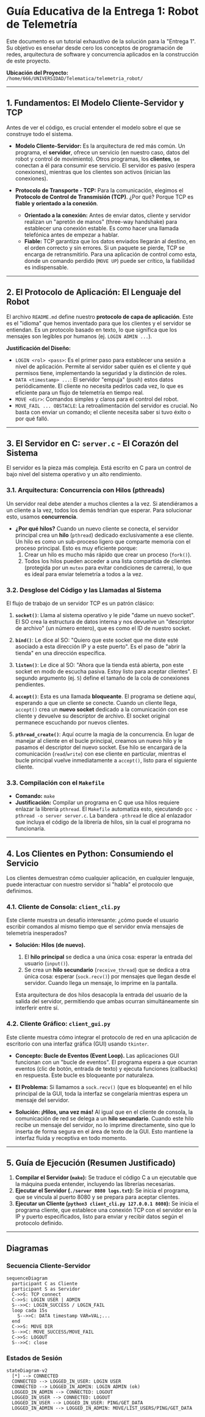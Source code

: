 # Guía Educativa de la Entrega 1: Robot de Telemetría

Este documento es un tutorial exhaustivo de la solución para la "Entrega 1". Su objetivo es enseñar desde cero los conceptos de programación de redes, arquitectura de software y concurrencia aplicados en la construcción de este proyecto.

**Ubicación del Proyecto:** `/home/666/UNIVERSIDAD/Telematica/telemetria_robot/`

---

## 1. Fundamentos: El Modelo Cliente-Servidor y TCP

Antes de ver el código, es crucial entender el modelo sobre el que se construye todo el sistema.

*   **Modelo Cliente-Servidor:** Es la arquitectura de red más común. Un programa, el **servidor**, ofrece un servicio (en nuestro caso, datos del robot y control de movimiento). Otros programas, los **clientes**, se conectan a él para consumir ese servicio. El servidor es pasivo (espera conexiones), mientras que los clientes son activos (inician las conexiones).

*   **Protocolo de Transporte - TCP:** Para la comunicación, elegimos el **Protocolo de Control de Transmisión (TCP)**. ¿Por qué? Porque TCP es **fiable y orientado a la conexión**.
    *   **Orientado a la conexión:** Antes de enviar datos, cliente y servidor realizan un "apretón de manos" (three-way handshake) para establecer una conexión estable. Es como hacer una llamada telefónica antes de empezar a hablar.
    *   **Fiable:** TCP garantiza que los datos enviados llegarán al destino, en el orden correcto y sin errores. Si un paquete se pierde, TCP se encarga de retransmitirlo. Para una aplicación de control como esta, donde un comando perdido (`MOVE UP`) puede ser crítico, la fiabilidad es indispensable.

---

## 2. El Protocolo de Aplicación: El Lenguaje del Robot

El archivo `README.md` define nuestro **protocolo de capa de aplicación**. Este es el "idioma" que hemos inventado para que los clientes y el servidor se entiendan. Es un protocolo basado en texto, lo que significa que los mensajes son legibles por humanos (ej. `LOGIN ADMIN ...`).

**Justificación del Diseño:**

*   `LOGIN <rol> <pass>`: Es el primer paso para establecer una sesión a nivel de aplicación. Permite al servidor saber quién es el cliente y qué permisos tiene, implementando la seguridad y la distinción de roles.
*   `DATA <timestamp> ...`: El servidor "empuja" (push) estos datos periódicamente. El cliente no necesita pedirlos cada vez, lo que es eficiente para un flujo de telemetría en tiempo real.
*   `MOVE <dir>`: Comandos simples y claros para el control del robot.
*   `MOVE_FAIL ... OBSTACLE`: La retroalimentación del servidor es crucial. No basta con enviar un comando; el cliente necesita saber si tuvo éxito o por qué falló.

---

## 3. El Servidor en C: `server.c` - El Corazón del Sistema

El servidor es la pieza más compleja. Está escrito en C para un control de bajo nivel del sistema operativo y un alto rendimiento.

### 3.1. Arquitectura: Concurrencia con Hilos (pthreads)

Un servidor real debe atender a muchos clientes a la vez. Si atendiéramos a un cliente a la vez, todos los demás tendrían que esperar. Para solucionar esto, usamos **concurrencia**.

*   **¿Por qué hilos?** Cuando un nuevo cliente se conecta, el servidor principal crea un **hilo** (`pthread`) dedicado exclusivamente a ese cliente. Un hilo es como un sub-proceso ligero que comparte memoria con el proceso principal. Esto es muy eficiente porque:
    1.  Crear un hilo es mucho más rápido que crear un proceso (`fork()`).
    2.  Todos los hilos pueden acceder a una lista compartida de clientes (protegida por un `mutex` para evitar condiciones de carrera), lo que es ideal para enviar telemetría a todos a la vez.

### 3.2. Desglose del Código y las Llamadas al Sistema

El flujo de trabajo de un servidor TCP es un patrón clásico:

1.  **`socket()`**: Llama al sistema operativo y le pide "dame un nuevo socket". El SO crea la estructura de datos interna y nos devuelve un "descriptor de archivo" (un número entero), que es como el ID de nuestro socket.

2.  **`bind()`**: Le dice al SO: "Quiero que este socket que me diste esté asociado a esta dirección IP y a este puerto". Es el paso de "abrir la tienda" en una dirección específica.

3.  **`listen()`**: Le dice al SO: "Ahora que la tienda está abierta, pon este socket en modo de escucha pasiva. Estoy listo para aceptar clientes". El segundo argumento (ej. `5`) define el tamaño de la cola de conexiones pendientes.

4.  **`accept()`**: Esta es una llamada **bloqueante**. El programa se detiene aquí, esperando a que un cliente se conecte. Cuando un cliente llega, `accept()` crea un **nuevo socket** dedicado a la comunicación con ese cliente y devuelve su descriptor de archivo. El socket original permanece escuchando por nuevos clientes.

5.  **`pthread_create()`**: Aquí ocurre la magia de la concurrencia. En lugar de manejar al cliente en el bucle principal, creamos un nuevo hilo y le pasamos el descriptor del nuevo socket. Ese hilo se encargará de la comunicación (`read`/`write`) con ese cliente en particular, mientras el bucle principal vuelve inmediatamente a `accept()`, listo para el siguiente cliente.

### 3.3. Compilación con el `Makefile`

*   **Comando:** `make`
*   **Justificación:** Compilar un programa en C que usa hilos requiere enlazar la librería `pthread`. El `Makefile` automatiza esto, ejecutando `gcc -pthread -o server server.c`. La bandera `-pthread` le dice al enlazador que incluya el código de la librería de hilos, sin la cual el programa no funcionaría.

---

## 4. Los Clientes en Python: Consumiendo el Servicio

Los clientes demuestran cómo cualquier aplicación, en cualquier lenguaje, puede interactuar con nuestro servidor si "habla" el protocolo que definimos.

### 4.1. Cliente de Consola: `client_cli.py`

Este cliente muestra un desafío interesante: ¿cómo puede el usuario escribir comandos al mismo tiempo que el servidor envía mensajes de telemetría inesperados?

*   **Solución: Hilos (de nuevo).**
    1.  El **hilo principal** se dedica a una única cosa: esperar la entrada del usuario (`input()`).
    2.  Se crea un **hilo secundario** (`receive_thread`) que se dedica a otra única cosa: esperar (`sock.recv()`) por mensajes que llegan desde el servidor. Cuando llega un mensaje, lo imprime en la pantalla.

    Esta arquitectura de dos hilos desacopla la entrada del usuario de la salida del servidor, permitiendo que ambas ocurran simultáneamente sin interferir entre sí.

### 4.2. Cliente Gráfico: `client_gui.py`

Este cliente muestra cómo integrar el protocolo de red en una aplicación de escritorio con una interfaz gráfica (GUI) usando `tkinter`.

*   **Concepto: Bucle de Eventos (Event Loop).** Las aplicaciones GUI funcionan con un "bucle de eventos". El programa espera a que ocurran eventos (clic de botón, entrada de texto) y ejecuta funciones (callbacks) en respuesta. Este bucle es bloqueante por naturaleza.

*   **El Problema:** Si llamamos a `sock.recv()` (que es bloqueante) en el hilo principal de la GUI, toda la interfaz se congelaría mientras espera un mensaje del servidor.

*   **Solución: ¡Hilos, una vez más!** Al igual que en el cliente de consola, la comunicación de red se delega a un **hilo secundario**. Cuando este hilo recibe un mensaje del servidor, no lo imprime directamente, sino que lo inserta de forma segura en el área de texto de la GUI. Esto mantiene la interfaz fluida y receptiva en todo momento.

---

## 5. Guía de Ejecución (Resumen Justificado)

1.  **Compilar el Servidor (`make`):** Se traduce el código C a un ejecutable que la máquina pueda entender, incluyendo las librerías necesarias.
2.  **Ejecutar el Servidor (`./server 8080 logs.txt`):** Se inicia el programa, que se vincula al puerto 8080 y se prepara para aceptar clientes.
3.  **Ejecutar un Cliente (`python3 client_cli.py 127.0.0.1 8080`):** Se inicia el programa cliente, que establece una conexión TCP con el servidor en la IP y puerto especificados, listo para enviar y recibir datos según el protocolo definido.

---

## Diagramas

### Secuencia Cliente-Servidor

```mermaid
sequenceDiagram
  participant C as Cliente
  participant S as Servidor
  C->>S: TCP connect
  C->>S: LOGIN USER | ADMIN
  S-->>C: LOGIN_SUCCESS / LOGIN_FAIL
  loop cada 15s
    S-->>C: DATA timestamp VAR=VAL;...
  end
  C->>S: MOVE DIR
  S-->>C: MOVE_SUCCESS/MOVE_FAIL
  C->>S: LOGOUT
  S-->>C: close
```

### Estados de Sesión

```mermaid
stateDiagram-v2
  [*] --> CONNECTED
  CONNECTED --> LOGGED_IN_USER: LOGIN USER
  CONNECTED --> LOGGED_IN_ADMIN: LOGIN ADMIN (ok)
  LOGGED_IN_ADMIN --> CONNECTED: LOGOUT
  LOGGED_IN_USER --> CONNECTED: LOGOUT
  LOGGED_IN_USER --> LOGGED_IN_USER: PING/GET_DATA
  LOGGED_IN_ADMIN --> LOGGED_IN_ADMIN: MOVE/LIST_USERS/PING/GET_DATA
```

